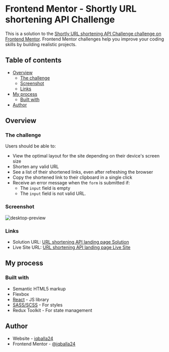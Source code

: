# Frontend Mentor - Shortly URL shortening API Challenge

This is a solution to the [Shortly URL shortening API Challenge challenge on Frontend Mentor](https://www.frontendmentor.io/challenges/url-shortening-api-landing-page-2ce3ob-G). Frontend Mentor challenges help you improve your coding skills by building realistic projects. 

## Table of contents

- [Overview](#overview)
  - [The challenge](#the-challenge)
  - [Screenshot](#screenshot)
  - [Links](#links)
- [My process](#my-process)
  - [Built with](#built-with)
- [Author](#author)

## Overview

### The challenge

Users should be able to:

- View the optimal layout for the site depending on their device's screen size
- Shorten any valid URL
- See a list of their shortened links, even after refreshing the browser
- Copy the shortened link to their clipboard in a single click
- Receive an error message when the `form` is submitted if:
  - The `input` field is empty
  - The `input` field is not valid URL.

### Screenshot

![desktop-preview](https://user-images.githubusercontent.com/57162533/204584816-6e19f8f2-8d42-4374-8c41-725a184e264d.jpg)

### Links

- Solution URL: [URL shortening API landing page Solution](https://www.frontendmentor.io/solutions/url-shortening-api-landing-page-with-react-typescript-RprRqGmDdI)
- Live Site URL: [URL shortening API landing page Live Site](https://url-shortening-omega.vercel.app/)

## My process

### Built with

- Semantic HTML5 markup
- Flexbox
- [React](https://reactjs.org/) - JS library
- [SASS/SCSS](https://tailwindcss.com/) - For styles
- Redux Toolkit - For state management

## Author

- Website - [iqballa24](https://github.com/iqballa24)
- Frontend Mentor - [@iqballa24](https://www.frontendmentor.io/profile/iqballa24)
